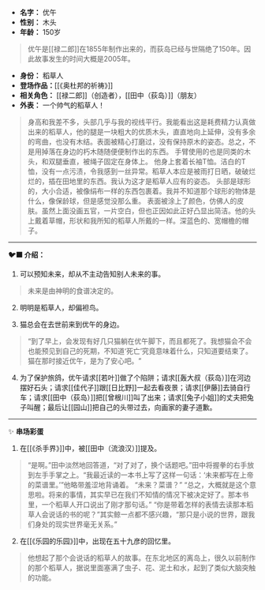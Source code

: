 
- **名字：** 优午
- **性别：** 木头
- **年龄：** 150岁

> 优午是[[禄二郎]]在1855年制作出来的，而荻岛已经与世隔绝了150年。因此故事发生的时间大概是2005年。

- **身份：** 稻草人
- **登场作品：**[[《奥杜邦的祈祷》]]
- **相关角色：** [[禄二郎]]（创造者），[[田中（荻岛）]]（朋友）
- **外表：** 一个帅气的稻草人！

> 身高和我差不多，头部几乎与我的视线平行。我能看出这是耗费精力认真做出来的稻草人，他的腿是一块粗大的优质木头，直直地向上延伸，没有多余的弯曲，也没有木结。表面被精心打磨过，没有保持原木的姿态。总之，不是用掉落在身边的朽木随随便便制作出的东西。
> 手臂使用的也是同类的木头，和双腿垂直，被绳子固定在身体上。
> 他身上套着长袖T恤。洁白的T恤，没有一点污渍，令我感到一丝异常。稻草人本应是被雨打日晒，破破烂烂的，插在田地里的东西。我认为这才是稻草人应有的姿态。
> 头部是球形的，大小合适，被像绢布一样的东西包裹着。我并不知道那个球形的物体是什么，像保龄球，但是感觉没那么重。
> 表面被涂上了颜色，仿佛人的皮肤。虽然上面没画五官，一片空白，但也正因如此正好凸显出简洁。他的头上戴着草帽，形状和我所知的稻草人所戴的一样。深蓝色的、宽帽檐的帽子。

---

**🐦‍⬛ 介绍：** 

1. 可以预知未来，却从不主动告知别人未来的事。

> 未来是由神明的食谱决定的。

2. 明明是稻草人，却偏袒鸟。

3. 猫总会在去世前来到优午的身边。

> “到了早上，会发现有好几只猫躺在优午脚下，而且都死了。我想猫会不会也能预见到自己的死期，不知道‘死亡’究竟意味着什么，只知道要结束了。猫在那时接近优午，是为了安心吧。​”

4. 为了保护旅鸽，优午请求[[若叶]]做了个陷阱；请求[[轰大叔（荻岛）]]在河边摆好石头；请求[[佳代子]]跟[[日比野]]一起去看夜景；请求[[伊藤]]去骑自行车；请求[[田中（荻岛）]]把[[曾根川]]叫了出来；请求[[兔子小姐]]的丈夫把兔子叫醒；最后让[[园山]]把自己的头带过去，向画家的妻子道歉。

---

✨ **串场彩蛋** 

1. 在[[《杀手界》]]中，被[[田中（流浪汉）]]提及。

> “是啊。”田中淡然地回答道，“对了对了，换个话题吧。”田中将握拳的右手放到左手手掌之上。“我最近读的一本书上写了这样一句话：‘未来都写在上帝的菜谱里。’”他略带羞涩地背诵着。
> “未来？菜谱？”
> “总之，大概就是这个意思啦。将来的事情，其实早已在我们不知情的情况下被决定好了。那本书里，一个稻草人开口说出了刚才那句话。”
> “你是带着怎样的表情去读那本稻草人会说话的书的呢？”其实鲸一点都不感兴趣，“那只是小说的世界，跟我们身处的现实世界毫无关系。”

2. 在[[《乐园的乐园》]]中，出现在五十九彦的回忆里。

> 他想起了那个会说话的稻草人的故事。在东北地区的离岛上，很久以前制作的那个稻草人，据说里面塞满了虫子、花、泥土和水，起到了类似大脑突触的功能。